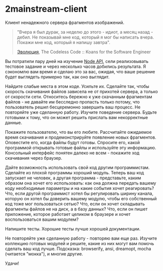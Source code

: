 2mainstream-client
==================

Клиент ненадежного сервера фрагментов изображений.

> "Вчера я был дурак, за неделю до этого - идиот, а месяц назад - дебил.
> Не показывай мне код, который я мог бы написать вчера. Покажи мне код,
> который я напишу завтра".
>
> [Эволюция](http://thecodelesscode.com/case/13?lang=ru),
> The Codeless Code :: Koans for the Software Engineer

Вы потратили пару дней на изучение [Node API](http://nodejs.org/api/), сели
реализовывать тестовое задание и через несколько часов добились результата. Я
сэкономлю вам время и сделаю это за вас, ожидая, что ваше решение будет
выглядеть примерно так, как оно выглядит.

Найдите слабые места в этом коде. Усильте их. Сделайте так, чтобы скорость
скачивания файлов зависела не от прихотей сервера, а только от скорости сети.
Относитесь бережно к уже скачанным фрагментам файлов - не давайте им бесследно
пропасть только потому, что пользователь решил бесцеремонно завершить ваш
процесс. Не повторяйте уже сделанную работу. Изучите поведение сервера. Будьте
готовыми к тому, что он может решить прислать вам некорректные данные.

Покажите пользователю, что вы его любите. Рассчитайте ожидаемое время
скачивания и продемонстрируйте появление новых фрагментов. Оповестите его,
когда файлы будут готовы. Спросите его, какой программой открывать готовые
файлы и используйте эту информацию. Консольный интерфейс понятен далеко
не всем - покажите ход скачивания через браузер.

Дайте возможность использовать свой код другим программистам. Сделайте из
плохой программы хороший модуль. Теперь ваш код запускает не человек, а другая
программа - представьте, каким образом она хочет его использовать: как она
должна передать вашему коду необходимые параметры и на какие события хочет
реагировать? Что, если другой программист хотел бы регулировать ширину канала,
которую он хотел бы доверить вашему модулю, чтобы его собственный код тоже мог
пользоваться сетью? Что, если он хочет складывать фрагменты файлов не на диск,
а в базу данных? Что, если он пишет приложение, которое работает целиком
в браузере и хочет воспользоваться вашим модулем?

Напишите тесты. Хорошие тесты лучше хорошей документации.

Не повторяйте уже сделанную работу - повторяю вам еще раз. Изучите коллекцию
готовых модулей и решите, какие из них могут вам помочь сделать ваш код лучше.
Подсказка: browserify, ansi, dreamopt, mocha (читается "мокка"), и многие
другие.

Удачи!